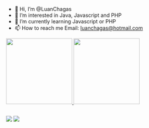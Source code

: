 - 👋 Hi, I’m @LuanChagas
- 👀 I’m interested in Java, Javascript and PHP
- 🌱 I’m currently learning Javascript or PHP
- 📫 How to reach me Email: luanchagas@hotmail.com

<!---
LuanChagas/LuanChagas is a ✨ special ✨ repository because its `README.md` (this file) appears on your GitHub profile.
You can click the Preview link to take a look at your changes.
--->


<div>
<a href="https://github.com/LuanChagas">
<img height="180em" src="https://github-readme-stats.vercel.app/api/top-langs/?username=LuanChagas&layout=compact&langs_count=7&theme=dracula"/>
<img height="180em" src="https://github-readme-stats.vercel.app/api?username=LuanChagas&show_icons=true&theme=dracula&include_all_commits=true&count_private=true"/>
</div>
  
  ##
  
<div>
<a href = "mailto:luanchagas@hotmail.com"><img src="https://img.shields.io/badge/mail-D14836?style=for-the-badge&logo=gmail&logoColor=white" target="_blank"></a>
<a href="https://www.linkedin.com/in/luanchagas/" target="_blank"><img src="https://img.shields.io/badge/-LinkedIn-%230077B5?style=for-the-badge&logo=linkedin&logoColor=white" target="_blank"></a>   
</div>
